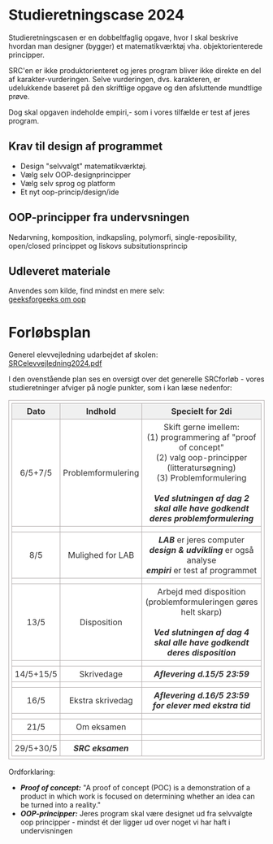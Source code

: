 # Studieretningscase 2024

Studieretningscasen er en dobbeltfaglig opgave, hvor I skal beskrive hvordan man designer (bygger) et matematikværktøj vha. objektorienterede principper.  

SRC'en er ikke produktorienteret og jeres program bliver ikke direkte en del af karakter-vurderingen.
Selve vurderingen, dvs. karakteren, er udelukkende baseret på den skriftlige opgave og den afsluttende mundtlige prøve.  

Dog skal opgaven indeholde empiri,- som i vores tilfælde er test af jeres program.      


## Krav til design af programmet

- Design "selvvalgt" matematikværktøj.     
- Vælg selv OOP-designprincipper
- Vælg selv sprog og platform 
- Et nyt oop-princip/design/ide

## OOP-principper fra undervsningen
Nedarvning, komposition, indkapsling, polymorfi, single-reposibility, open/closed princippet og liskovs subsitutionsprincip

## Udleveret materiale

Anvendes som kilde, find mindst en mere selv:   
[geeksforgeeks om oop](https://www.geeksforgeeks.org/best-practices-of-object-oriented-programming-oop/)

# Forløbsplan

Generel elevvejledning udarbejdet af skolen:   
[SRCelevvejledning2024.pdf](SRCelevvejledning2024.pdf)

I den ovenstående plan ses en oversigt over det generelle SRCforløb - vores studieretninger afviger på nogle punkter, som i kan læse nedenfor:

<html>
<head>
	<style>
		table {
			border:1px solid #b3adad;
			border-collapse:collapse;
			padding:5px;
		}
		table th {
			border:1px solid #b3adad;
			padding:5px;
			background: #f0f0f0;
			color: #313030;
		}
		table td {
			border:1px solid #b3adad;
			text-align:center;
			padding:5px;
			background: #ffffff;
			color: #313030;
		}
	</style>
</head>
</html>

| Dato      | Indhold             | Specielt for 2di                                                              |
|-----------|---------------------|-------------------------------------------------------------------------------|
| 6/5+7/5   | Problemformulering  | Skift gerne imellem: <br> (1) programmering af "proof of concept" <br> (2) valg oop-principper (litteratursøgning) <br> (3) Problemformulering <br><br> ***Ved slutningen af dag 2 skal alle have godkendt deres problemformulering*** |
|           |                     |                                                                               |
| 8/5       | Mulighed for LAB    | ***LAB*** er jeres computer <br> ***design & udvikling*** er også analyse <br> ***empiri*** er test af programmet |
|           |                     |                                                                               |
| 13/5      | Disposition         | Arbejd med disposition (problemformuleringen gøres helt skarp) <br><br> ***Ved slutningen af dag 4 skal alle have godkendt deres disposition*** |
|           |                     |                                                                               |
| 14/5+15/5 | Skrivedage          | ***Aflevering d.15/5 23:59***                                                 |
|           |                     |                                                                               |
| 16/5      | Ekstra skrivedag    | ***Aflevering d.16/5 23:59*** <br> ***for elever med ekstra tid***            |
|           |                     |                                                                               |
| 21/5      | Om eksamen          |                                                                               |
|           |                     |                                                                               |
| 29/5+30/5 | ***SRC eksamen***   |                                                                               | 


Ordforklaring:
- ***Proof of concept:*** "A proof of concept (POC) is a demonstration of a product in which work is focused on determining whether an idea can be turned into a reality."
- ***OOP-principper:*** Jeres program skal være designet ud fra selvvalgte oop principper - mindst ét der ligger ud over noget vi har haft i undervisningen 

